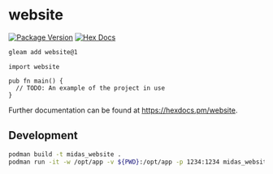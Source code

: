 # website

[![Package Version](https://img.shields.io/hexpm/v/website)](https://hex.pm/packages/website)
[![Hex Docs](https://img.shields.io/badge/hex-docs-ffaff3)](https://hexdocs.pm/website/)

```sh
gleam add website@1
```
```gleam
import website

pub fn main() {
  // TODO: An example of the project in use
}
```

Further documentation can be found at <https://hexdocs.pm/website>.

## Development

```sh
podman build -t midas_website .
podman run -it -w /opt/app -v ${PWD}:/opt/app -p 1234:1234 midas_website
```
